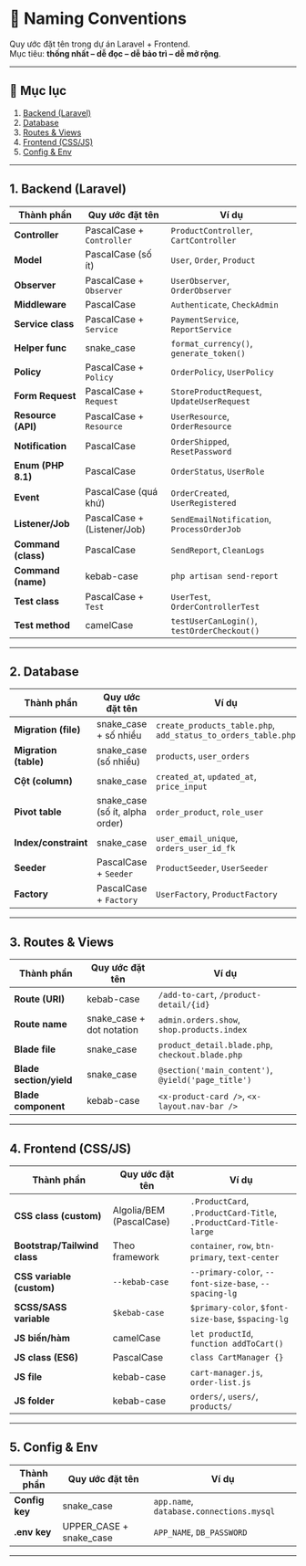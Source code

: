 # 📘 Naming Conventions

Quy ước đặt tên trong dự án Laravel + Frontend.  
Mục tiêu: **thống nhất – dễ đọc – dễ bảo trì – dễ mở rộng**.

---

## 📑 Mục lục
1. [Backend (Laravel)](#1-backend-laravel)  
2. [Database](#2-database)  
3. [Routes & Views](#3-routes--views)  
4. [Frontend (CSS/JS)](#4-frontend-cssjs)  
5. [Config & Env](#5-config--env)  

---

## 1. Backend (Laravel)

| Thành phần        | Quy ước đặt tên                | Ví dụ                                  |
| ----------------- | ------------------------------ | -------------------------------------- |
| **Controller**    | PascalCase + `Controller`      | `ProductController`, `CartController`  |
| **Model**         | PascalCase (số ít)             | `User`, `Order`, `Product`             |
| **Observer**      | PascalCase + `Observer`        | `UserObserver`, `OrderObserver`        |
| **Middleware**    | PascalCase                     | `Authenticate`, `CheckAdmin`           |
| **Service class** | PascalCase + `Service`         | `PaymentService`, `ReportService`      |
| **Helper func**   | snake_case                     | `format_currency()`, `generate_token()`|
| **Policy**        | PascalCase + `Policy`          | `OrderPolicy`, `UserPolicy`            |
| **Form Request**  | PascalCase + `Request`         | `StoreProductRequest`, `UpdateUserRequest` |
| **Resource (API)**| PascalCase + `Resource`        | `UserResource`, `OrderResource`        |
| **Notification**  | PascalCase                     | `OrderShipped`, `ResetPassword`        |
| **Enum (PHP 8.1)**| PascalCase                     | `OrderStatus`, `UserRole`              |
| **Event**         | PascalCase (quá khứ)           | `OrderCreated`, `UserRegistered`       |
| **Listener/Job**  | PascalCase + (Listener/Job)    | `SendEmailNotification`, `ProcessOrderJob` |
| **Command (class)**| PascalCase                    | `SendReport`, `CleanLogs`              |
| **Command (name)**| kebab-case                     | `php artisan send-report`              |
| **Test class**    | PascalCase + `Test`            | `UserTest`, `OrderControllerTest`      |
| **Test method**   | camelCase                      | `testUserCanLogin()`, `testOrderCheckout()` |

---

## 2. Database

| Thành phần             | Quy ước đặt tên                | Ví dụ                                      |
| ---------------------- | ------------------------------ | ------------------------------------------ |
| **Migration (file)**   | snake_case + số nhiều          | `create_products_table.php`, `add_status_to_orders_table.php` |
| **Migration (table)**  | snake_case (số nhiều)          | `products`, `user_orders`                  |
| **Cột (column)**       | snake_case                     | `created_at`, `updated_at`, `price_input`  |
| **Pivot table**        | snake_case (số ít, alpha order)| `order_product`, `role_user`               |
| **Index/constraint**   | snake_case                     | `user_email_unique`, `orders_user_id_fk`   |
| **Seeder**             | PascalCase + `Seeder`          | `ProductSeeder`, `UserSeeder`              |
| **Factory**            | PascalCase + `Factory`         | `UserFactory`, `ProductFactory`            |

---

## 3. Routes & Views

| Thành phần            | Quy ước đặt tên                | Ví dụ                                      |
| --------------------- | ------------------------------ | ------------------------------------------ |
| **Route (URI)**       | kebab-case                     | `/add-to-cart`, `/product-detail/{id}`     |
| **Route name**        | snake_case + dot notation      | `admin.orders.show`, `shop.products.index` |
| **Blade file**        | snake_case                     | `product_detail.blade.php`, `checkout.blade.php` |
| **Blade section/yield**| snake_case                    | `@section('main_content')`, `@yield('page_title')` |
| **Blade component**   | kebab-case                     | `<x-product-card />`, `<x-layout.nav-bar />` |

---

## 4. Frontend (CSS/JS)

| Thành phần                   | Quy ước đặt tên                | Ví dụ                                                            |
| ---------------------------- | ------------------------------ | ---------------------------------------------------------------- |
| **CSS class (custom)**       | Algolia/BEM (PascalCase)       | `.ProductCard`, `.ProductCard-Title`, `.ProductCard-Title-large` |
| **Bootstrap/Tailwind class** | Theo framework                 | `container`, `row`, `btn-primary`, `text-center`                 |
| **CSS variable (custom)**    | `--kebab-case`                 | `--primary-color`, `--font-size-base`, `--spacing-lg`            |
| **SCSS/SASS variable**       | `$kebab-case`                  | `$primary-color`, `$font-size-base`, `$spacing-lg`               |
| **JS biến/hàm**              | camelCase                      | `let productId`, `function addToCart()`                          |
| **JS class (ES6)**           | PascalCase                     | `class CartManager {}`                                           |
| **JS file**                  | kebab-case                     | `cart-manager.js`, `order-list.js`                               |
| **JS folder**                | kebab-case                     | `orders/`, `users/`, `products/`                                 |

---

## 5. Config & Env

| Thành phần      | Quy ước đặt tên              | Ví dụ                  |
| --------------- | ---------------------------- | ---------------------- |
| **Config key**  | snake_case                   | `app.name`, `database.connections.mysql` |
| **.env key**    | UPPER_CASE + snake_case      | `APP_NAME`, `DB_PASSWORD`                |

---
